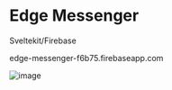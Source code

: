 # Edge Messenger

Sveltekit/Firebase

edge-messenger-f6b75.firebaseapp.com

![image](https://github.com/ShawnEdgell/messaging-app/assets/145321915/e8b9be02-d900-4975-9c1c-488bf5fe4fa5)